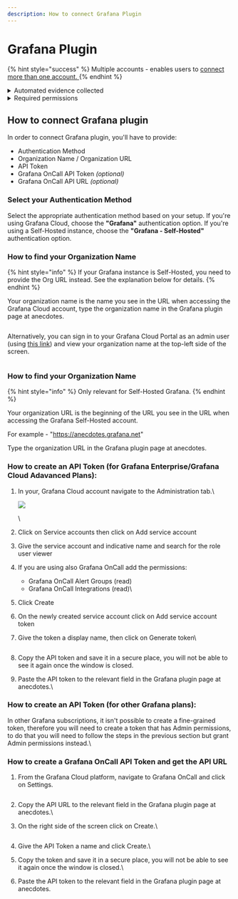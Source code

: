 ```yaml
---
description: How to connect Grafana Plugin
---
```


# Grafana Plugin



{% hint style="success" %}
&#x20;Multiple accounts - enables users to [connect more than one account. ](../cloud-infrastructure/using-multiple-accounts-in-anecdotes.md)
{% endhint %}

<details>

<summary>Automated evidence collected</summary>

Grafana OSS - List of users per organization

permission: &#x20;

Grafana OSS - List of SSO configuration

Grafana OSS - List of teams and their members&#x20;

</details>

<details>

<summary>Required permissions</summary>

*   **Users**

    Read only access to Grafana's users and roles.
*   **OnCall Alerts**

    Read only access to Grafana's OnCall alerts.

</details>

## How to connect Grafana plugin <a href="#h_6b50883117" id="h_6b50883117"></a>

In order to connect Grafana plugin, you'll have to provide:

* Authentication Method
* Organization Name / Organization URL
* API Token
* Grafana OnCall API Token _(optional)_
* Grafana OnCall API URL _(optional)_

### Select your Authentication Method

Select the appropriate authentication method based on your setup. If you're using Grafana Cloud, choose the **"Grafana"** authentication option. If you're using a Self-Hosted instance, choose the **"Grafana - Self-Hosted"** authentication option.

### How to find your Organization Name

{% hint style="info" %}
If your Grafana instance is Self-Hosted, you need to provide the Org URL instead. See the explanation below for details.
{% endhint %}

Your organization name is the name you see in the URL when accessing the Grafana Cloud account, type the organization name in the Grafana plugin page at anecdotes.

<figure><img src="https://downloads.intercomcdn.com/i/o/578269813/87b772938614759bc95d454b/image.png" alt=""><figcaption></figcaption></figure>

Alternatively, you can sign in to your Grafana Cloud Portal as an admin user (using [this link](https://grafana.com/auth/sign-in/?tech=target\&plcmt=top-nav\&cta=A-myaccount)) and view your organization name at the top-left side of the screen.

<figure><img src="https://downloads.intercomcdn.com/i/o/578270861/62873ce842fc66791438d419/Screen+Shot+2022-09-11+at+17.20.58.png" alt=""><figcaption></figcaption></figure>

### How to find your Organization Name

{% hint style="info" %}
Only relevant for Self-Hosted Grafana.
{% endhint %}

Your organization URL is the beginning of the URL you see in the URL when accessing the Grafana Self-Hosted account.&#x20;

For example - "https://anecdotes.grafana.net"

Type the organization URL in the Grafana plugin page at anecdotes.

### How to create an API Token (for Grafana Enterprise/Grafana Cloud Adavanced Plans):

1.  In your, Grafana Cloud account navigate to the Administration tab.\


    [![](https://downloads.intercomcdn.com/i/o/711336311/98843c70e566834de3d5afc1/image.png)](https://downloads.intercomcdn.com/i/o/711336311/98843c70e566834de3d5afc1/image.png)

    \

2. Click on Service accounts then click on Add service account
3. Give the service account and indicative name and search for the role user viewer
4. If you are using also Grafana OnCall add the permissions:
   * Grafana OnCall Alert Groups (read)
   * Grafana OnCall Integrations (read)\

5. Click Create
6. On the newly created service account click on Add service account token
7.  Give the token a display name, then click on Generate token\


    <figure><img src="https://downloads.intercomcdn.com/i/o/711354836/ff6a1dd3e667b0d30ab54ae0/image.png" alt=""><figcaption></figcaption></figure>
8. Copy the API token and save it in a secure place, you will not be able to see it again once the window is closed.
9. Paste the API token to the relevant field in the Grafana plugin page at anecdotes.\


### How to create an API Token (for other Grafana plans):

In other Grafana subscriptions, it isn't possible to create a fine-grained token, therefore you will need to create a token that has Admin permissions, to do that you will need to follow the steps in the previous section but grant Admin permissions instead.\


### How to create a Grafana OnCall API Token and get the API URL

1.  From the Grafana Cloud platform, navigate to Grafana OnCall and click on Settings.



    <figure><img src="https://downloads.intercomcdn.com/i/o/578273005/a83f7ec8aefea72b9c7aaa6e/image.png" alt=""><figcaption></figcaption></figure>
2. Copy the API URL to the relevant field in the Grafana plugin page at anecdotes.\

3.  On the right side of the screen click on Create.\


    <figure><img src="https://downloads.intercomcdn.com/i/o/578273480/514a714b1e9bdf58c005d855/image.png" alt=""><figcaption></figcaption></figure>
4. Give the API Token a name and click Create.\

5. Copy the token and save it in a secure place, you will not be able to see it again once the window is closed.\

6. Paste the API token to the relevant field in the Grafana plugin page at anecdotes.
